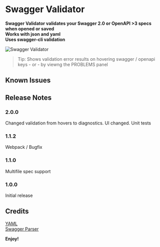 # Swagger Validator

**Swagger Validator validates your Swagger 2.0 or OpenAPI >3 specs when opened or saved  
Works with json and yaml  
Uses swagger-cli validation**

![Swagger Validator](https://media.giphy.com/media/4PvRL0hs19PUxkdckq/giphy.gif)

> Tip: Shows validation error results on hovering swagger / openapi keys - or - by viewng the PROBLEMS panel

## Known Issues

## Release Notes

### 2.0.0
Changed validation from hovers to diagnostics.  UI changed.  Unit tests
### 1.1.2
Webpack / Bugfix
### 1.1.0
Multifile spec support
### 1.0.0
Initial release
## Credits
[YAML](https://www.npmjs.com/package/yaml)  
[Swagger Parser](https://www.npmjs.com/package/swagger-parser)

**Enjoy!**
